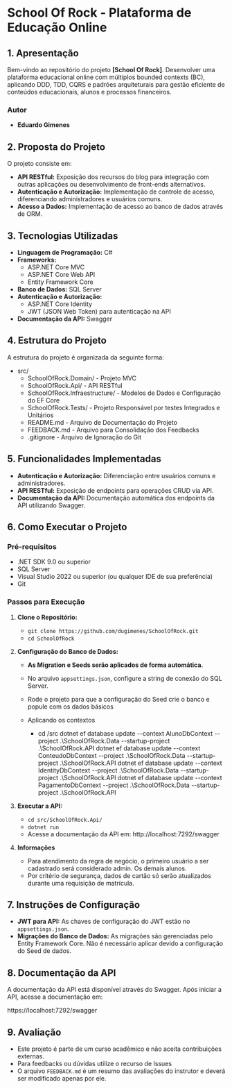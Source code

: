# **School Of Rock - Plataforma de Educação Online**

## **1. Apresentação**

Bem-vindo ao repositório do projeto **[School Of Rock]**. Desenvolver uma plataforma educacional online com múltiplos bounded contexts (BC), aplicando DDD, TDD, CQRS e 
padrões arquiteturais para gestão eficiente de conteúdos educacionais, alunos e processos financeiros.

### **Autor**
- **Eduardo Gimenes**

## **2. Proposta do Projeto**

O projeto consiste em:

- **API RESTful:** Exposição dos recursos do blog para integração com outras aplicações ou desenvolvimento de front-ends alternativos.
- **Autenticação e Autorização:** Implementação de controle de acesso, diferenciando administradores e usuários comuns.
- **Acesso a Dados:** Implementação de acesso ao banco de dados através de ORM.

## **3. Tecnologias Utilizadas**

- **Linguagem de Programação:** C#
- **Frameworks:**
  - ASP.NET Core MVC
  - ASP.NET Core Web API
  - Entity Framework Core
- **Banco de Dados:** SQL Server
- **Autenticação e Autorização:**
  - ASP.NET Core Identity
  - JWT (JSON Web Token) para autenticação na API
- **Documentação da API:** Swagger

## **4. Estrutura do Projeto**

A estrutura do projeto é organizada da seguinte forma:


- src/
  - SchoolOfRock.Domain/ - Projeto MVC
  - SchoolOfRock.Api/ - API RESTful
  - SchoolOfRock.Infraestructure/ - Modelos de Dados e Configuração do EF Core
  - SchoolOfRock.Tests/ - Projeto Responsável por testes Integrados e Unitários
   - README.md - Arquivo de Documentação do Projeto
   - FEEDBACK.md - Arquivo para Consolidação dos Feedbacks
   - .gitignore - Arquivo de Ignoração do Git

## **5. Funcionalidades Implementadas**

- **Autenticação e Autorização:** Diferenciação entre usuários comuns e administradores.
- **API RESTful:** Exposição de endpoints para operações CRUD via API.
- **Documentação da API:** Documentação automática dos endpoints da API utilizando Swagger.

## **6. Como Executar o Projeto**

### **Pré-requisitos**

- .NET SDK 9.0 ou superior
- SQL Server
- Visual Studio 2022 ou superior (ou qualquer IDE de sua preferência)
- Git

### **Passos para Execução**

1. **Clone o Repositório:**
   - `git clone https://github.com/dugimenes/SchoolOfRock.git`
   - `cd SchoolOfRock`

2. **Configuração do Banco de Dados:**
   - **As Migration e Seeds serão aplicados de forma automática.**
   
   - No arquivo `appsettings.json`, configure a string de conexão do SQL Server.
   - Rode o projeto para que a configuração do Seed crie o banco e popule com os dados básicos
   - Aplicando os contextos
      - cd /src
         dotnet ef database update --context AlunoDbContext --project .\SchoolOfRock.Data --startup-project .\SchoolOfRock.API
         dotnet ef database update --context ConteudoDbContext --project .\SchoolOfRock.Data --startup-project .\SchoolOfRock.API
         dotnet ef database update --context IdentityDbContext --project .\SchoolOfRock.Data --startup-project .\SchoolOfRock.API
         dotnet ef database update --context PagamentoDbContext --project .\SchoolOfRock.Data --startup-project .\SchoolOfRock.API

3. **Executar a API:**
   - `cd src/SchoolOfRock.Api/`
   - `dotnet run`
   - Acesse a documentação da API em: http://localhost:7292/swagger

4. **Informações**
   - Para atendimento da regra de negócio, o primeiro usuário a ser cadastrado será considerado admin. Os demais alunos.
   - Por critério de segurança, dados de cartão só serão atualizados durante uma requisição de matrícula.

## **7. Instruções de Configuração**

- **JWT para API:** As chaves de configuração do JWT estão no `appsettings.json`.
- **Migrações do Banco de Dados:** As migrações são gerenciadas pelo Entity Framework Core. Não é necessário aplicar devido a configuração do Seed de dados.

## **8. Documentação da API**

A documentação da API está disponível através do Swagger. Após iniciar a API, acesse a documentação em:

https://localhost:7292/swagger

## **9. Avaliação**

- Este projeto é parte de um curso acadêmico e não aceita contribuições externas. 
- Para feedbacks ou dúvidas utilize o recurso de Issues
- O arquivo `FEEDBACK.md` é um resumo das avaliações do instrutor e deverá ser modificado apenas por ele.
